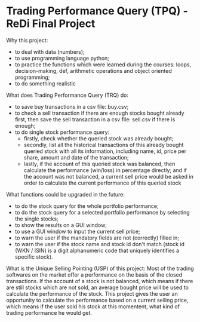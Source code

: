 # Trading Performance Query (TPQ) - ReDi Final Project 

Why this project:
* to deal with data (numbers);
* to use programming language python;
* to practice the functions which were learned during the courses: loops, decision-making, def, arithmetic operations and object oriented programming;
* to do something realistic

What does Trading Performance Query (TRQ) do:
* to save buy transactions in a csv file: buy.csv;
* to check a sell transaction if there are enough stocks bought already first, then save the sell transaction in a csv file: sell.csv if there is enough;
* to do single stock performance query:
  * firstly, check whether the queried stock was already bought;
  * secondly, list all the historical transactions of this already bought queried stock with all its information, including name, id, price per share, amount and date of the transaction;
  * lastly, if the account of this queried stock was balanced, then calculate the performance (win/loss) in percentage directly; and if the account was not balanced, a current sell price would be asked in order to calculate the current performance of this queried stock

What functions could be upgraded in the future:
* to do the stock query for the whole portfolio performance;
* to do the stock query for a selected portfolio performance by selecting the single stocks;
* to show the results on a GUI window;
* to use a GUI window to input the current sell price;
* to warn the user if the mandatory fields are not (correctly) filled in;
* to warn the user if the stock name and stock id don't match (stock id (WKN / ISIN) is a digit alphanumeric code that uniquely identifies a specific stock).

What is the Unique Selling Pointing (USP) of this project:
Most of the trading softwares on the market offer a performance on the basis of the closed transactions. If the account of a stock is not balanced, which means if there are still stocks which are not sold, an average bought price will be used to calculate the performance of the stock.
This project gives the user an opportunity to calculate the performance based on a current selling price, which means if the user sold his stock at this momentent, what kind of trading performance he would get.